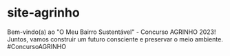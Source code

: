 # site-agrinho
Bem-vindo(a) ao "O Meu Bairro Sustentável" - Concurso AGRINHO 2023! Juntos, vamos construir um futuro consciente e preservar o meio ambiente. #ConcursoAGRINHO
